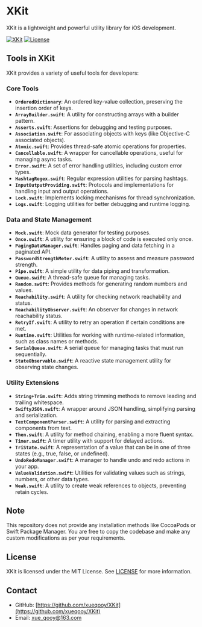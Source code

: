 # XKit

XKit is a lightweight and powerful utility library for iOS development.

[![XKit](https://img.shields.io/badge/platform-iOS-blue)](https://github.com/xueqooy/XKit)
[![License](https://img.shields.io/badge/license-MIT-green)](https://opensource.org/licenses/MIT)

## Tools in XKit

XKit provides a variety of useful tools for developers:

### Core Tools

- **`OrderedDictionary`**: An ordered key-value collection, preserving the insertion order of keys.
- **`ArrayBuilder.swift`**: A utility for constructing arrays with a builder pattern.
- **`Asserts.swift`**: Assertions for debugging and testing purposes.
- **`Association.swift`**: For associating objects with keys (like Objective-C associated objects).
- **`Atomic.swift`**: Provides thread-safe atomic operations for properties.
- **`Cancellable.swift`**: A wrapper for cancellable operations, useful for managing async tasks.
- **`Error.swift`**: A set of error handling utilities, including custom error types.
- **`HashtagRegex.swift`**: Regular expression utilities for parsing hashtags.
- **`InputOutputProviding.swift`**: Protocols and implementations for handling input and output operations.
- **`Lock.swift`**: Implements locking mechanisms for thread synchronization.
- **`Logs.swift`**: Logging utilities for better debugging and runtime logging.

### Data and State Management

- **`Mock.swift`**: Mock data generator for testing purposes.
- **`Once.swift`**: A utility for ensuring a block of code is executed only once.
- **`PagingDataManager.swift`**: Handles paging and data fetching in a paginated API.
- **`PasswordStrengthMeter.swift`**: A utility to assess and measure password strength.
- **`Pipe.swift`**: A simple utility for data piping and transformation.
- **`Queue.swift`**: A thread-safe queue for managing tasks.
- **`Random.swift`**: Provides methods for generating random numbers and values.
- **`Reachability.swift`**: A utility for checking network reachability and status.
- **`ReachabilityObserver.swift`**: An observer for changes in network reachability status.
- **`RetryIf.swift`**: A utility to retry an operation if certain conditions are met.
- **`Runtime.swift`**: Utilities for working with runtime-related information, such as class names or methods.
- **`SerialQueue.swift`**: A serial queue for managing tasks that must run sequentially.
- **`StateObservable.swift`**: A reactive state management utility for observing state changes.

### Utility Extensions

- **`String+Trim.swift`**: Adds string trimming methods to remove leading and trailing whitespace.
- **`SwiftyJSON.swift`**: A wrapper around JSON handling, simplifying parsing and serialization.
- **`TextComponentParser.swift`**: A utility for parsing and extracting components from text.
- **`Then.swift`**: A utility for method chaining, enabling a more fluent syntax.
- **`Timer.swift`**: A timer utility with support for delayed actions.
- **`TriState.swift`**: A representation of a value that can be in one of three states (e.g., true, false, or undefined).
- **`UndoRedoManager.swift`**: A manager to handle undo and redo actions in your app.
- **`ValueValidation.swift`**: Utilities for validating values such as strings, numbers, or other data types.
- **`Weak.swift`**: A utility to create weak references to objects, preventing retain cycles.

## Note

This repository does not provide any installation methods like CocoaPods or Swift Package Manager. You are free to copy the codebase and make any custom modifications as per your requirements.

## License

XKit is licensed under the MIT License. See [LICENSE](LICENSE) for more information.

## Contact

- GitHub: [https://github.com/xueqooy/XKit](https://github.com/xueqooy/XKit)
- Email: xue_qooy@163.com
